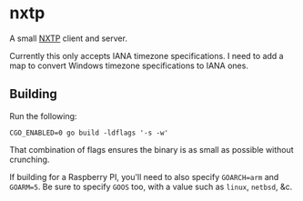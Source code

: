 # nxtp

A small [NXTP](https://github.com/Threetwosevensixseven/nxtp) client and
server.

Currently this only accepts IANA timezone specifications. I need to add a map
to convert Windows timezone specifications to IANA ones.

## Building

Run the following:

```
CGO_ENABLED=0 go build -ldflags '-s -w'
```

That combination of flags ensures the binary is as small as possible without
crunching.

If building for a Raspberry PI, you'll need to also specify `GOARCH=arm` and
`GOARM=5`. Be sure to specify `GOOS` too, with a value such as `linux`,
`netbsd`, &c.
